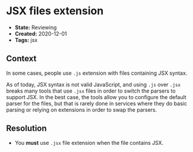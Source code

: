# JSX files extension

* **State:** Reviewing
* **Created:** 2020-12-01
* **Tags:** jsx

## Context

In some cases, people use `.js` extension with files containing JSX syntax.

As of today, JSX syntax is not valid JavaScript, and using `.js` over `.jsx`
breaks many tools that use `.jsx` files in order to switch the parsers to support
JSX.
In the best case, the tools allow you to configure the default parser for
the files, but that is rarely done in services where they do basic parsing or
relying on extensions in order to swap the parsers.

## Resolution

* You **must** use `.jsx` file extension when the file contains JSX.

